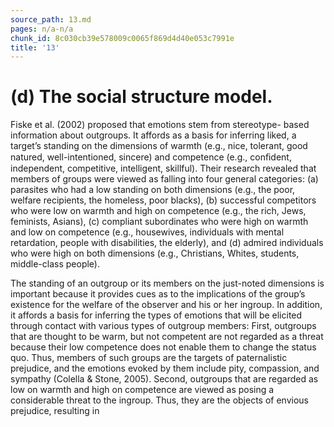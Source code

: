 ```yaml
---
source_path: 13.md
pages: n/a-n/a
chunk_id: 8c030cb39e578009c0065f869d4d40e053c7991e
title: '13'
---
```

# (d) The social structure model.

Fiske et al. (2002) proposed that emotions stem from stereotype- based information about outgroups. It affords as a basis for inferring liked, a target’s standing on the dimensions of warmth (e.g., nice, tolerant, good natured, well-intentioned, sincere) and competence (e.g., conﬁdent, independent, competitive, intelligent, skillful). Their research revealed that members of groups were viewed as falling into four general categories: (a) parasites who had a low standing on both dimensions (e.g., the poor, welfare recipients, the homeless, poor blacks), (b) successful competitors who were low on warmth and high on competence (e.g., the rich, Jews, feminists, Asians), (c) compliant subordinates who were high on warmth and low on competence (e.g., housewives, individuals with mental retardation, people with disabilities, the elderly), and (d) admired individuals who were high on both dimensions (e.g., Christians, Whites, students, middle-class people).

The standing of an outgroup or its members on the just-noted dimensions is important because it provides cues as to the implications of the group’s existence for the welfare of the observer and his or her ingroup. In addition, it affords a basis for inferring the types of emotions that will be elicited through contact with various types of outgroup members: First, outgroups that are thought to be warm, but not competent are not regarded as a threat because their low competence does not enable them to change the status quo. Thus, members of such groups are the targets of paternalistic prejudice, and the emotions evoked by them include pity, compassion, and sympathy (Colella & Stone, 2005). Second, outgroups that are regarded as low on warmth and high on competence are viewed as posing a considerable threat to the ingroup. Thus, they are the objects of envious prejudice, resulting in
